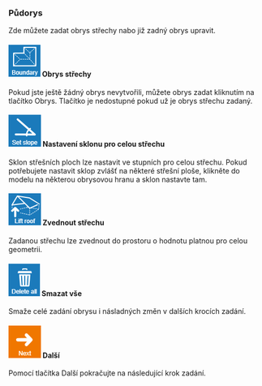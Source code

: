 
### Půdorys
Zde můžete zadat obrys střechy nabo již zadný obrys upravit.

#### ![roofBoundaryIcon](img/roofBoundaryIcon-en.png) Obrys střechy
Pokud jste ještě žádný obrys nevytvořili, můžete obrys zadat kliknutím na tlačítko Obrys. Tlačítko je nedostupné pokud už je obrys střechu zadaný.

#### ![setSlopeIcon](img/setSlopeIcon-en.png) Nastavení sklonu pro celou střechu
Sklon střešních ploch lze nastavit ve stupních pro celou střechu. Pokud potřebujete nastavit sklop zvlášť na některé střešní ploše, klikněte do modelu na některou obrysovou hranu a sklon nastavte tam.

#### ![roofLiftToolIcon](img/roofLiftToolIcon-en.png) Zvednout střechu
Zadanou střechu lze zvednout do prostoru o hodnotu platnou pro celou geometrii.

#### ![deleteAllIcon](img/deleteAllIcon-en.png) Smazat vše
Smaže celé zadání obrysu i násladných změn v dalších krocích zadání.

#### ![naviNextIcon](img/nextIcon-en.png) Další 
Pomocí tlačítka Další pokračujte na následující krok zadání.


